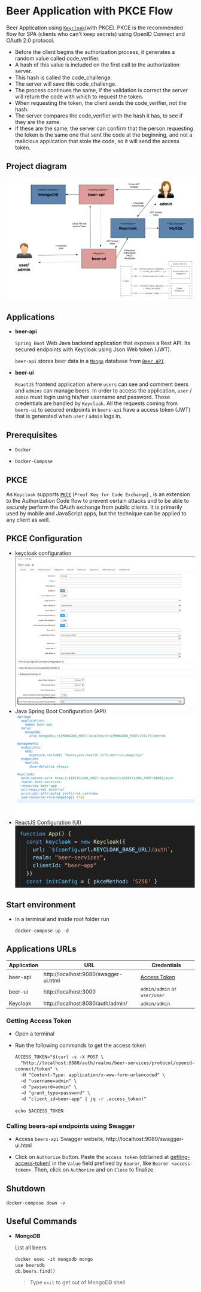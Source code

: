 # Beer Application with PKCE Flow

Beer Application using [`Keycloak`](https://www.keycloak.org/)(with PKCE). 
PKCE is the recommended flow for SPA (clients who can't keep secrets) using OpenID Connect and OAuth 2.0 protocol.

- Before the client begins the authorization process, it generates a random value called code_verifier.
- A hash of this value is included on the first call to the authorization server. 
- This hash is called the code_challenge.
- The server will save this code_challenge.
- The process continues the same, if the validation is correct the server will return the code with which to request the token.
- When requesting the token, the client sends the code_verifier, not the hash.
- The server compares the code_verifier with the hash it has, to see if they are the same.
- If these are the same, the server can confirm that the person requesting the token is the same one that sent the code at the beginning, and not a malicious application that stole the code, so it will send the access token.

## Project diagram

![project-diagram](images/project-diagram.png)

## Applications

- **beer-api**

  `Spring Boot` Web Java backend application that exposes a Rest API. Its secured endpoints with Keycloak using Json Web token (JWT).
  
  `beer-api` stores beer data in a [`Mongo`](https://www.mongodb.com/) database from [`Beer API`](https://api.punkapi.com/v2/beers).


- **beer-ui**

  `ReactJS` frontend application where `users` can see and comment beers and `admins` can manage beers. In order to access the application, `user` / `admin` must login using his/her username and password. Those credentials are handled by `Keycloak`. All the requests coming from `beers-ui` to secured endpoints in `beers-api` have a access token (JWT) that is generated when `user` / `admin` logs in.

## Prerequisites

- `Docker`

- `Docker-Compose`

## PKCE

As `Keycloak` supports [`PKCE`](https://oauth.net/2/pkce/) (`Proof Key for Code Exchange`) , is an extension to the Authorization Code flow to prevent certain attacks and to be able to securely perform the OAuth exchange from public clients. It is primarily used by mobile and JavaScript apps, but the technique can be applied to any client as well.

## PKCE Configuration
- keycloak configuration
![pcke-keycloak-diagram](images/pkce-keycloak.png)
- Java Spring Boot Configuration (API)
![project-api-diagram](images/pkce-api.png)
- ReactJS Configuration (UI)
![project-react-diagram](images/pkce-react.png)



## Start environment

- In a terminal and inside root folder run
  ```
  docker-compose up -d
  ```

## Applications URLs

| Application | URL                                   | Credentials                  |
| ----------- | ------------------------------------- | ---------------------------- |
| beer-api    | http://localhost:9080/swagger-ui.html | [Access Token](#getting-access-token) |
| beer-ui     | http://localhost:3000                 | `admin/admin` or `user/user` |
| Keycloak    | http://localhost:8080/auth/admin/     | `admin/admin`                |


### Getting Access Token

- Open a terminal

- Run the following commands to get the access token
  ```
  ACCESS_TOKEN="$(curl -s -X POST \
    "http://localhost:8080/auth/realms/beer-services/protocol/openid-connect/token" \
    -H "Content-Type: application/x-www-form-urlencoded" \
    -d "username=admin" \
    -d "password=admin" \
    -d "grant_type=password" \
    -d "client_id=beer-app" | jq -r .access_token)"

  echo $ACCESS_TOKEN
  ```


### Calling beers-api endpoints using Swagger

- Access `beers-api` Swagger website, http://localhost:9080/swagger-ui.html

- Click on `Authorize` button. Paste the `access token` (obtained at [getting-access-token](#getting-access-token)) in the `Value` field prefixed by `Bearer`, like `Bearer <access-token>`. Then, click on `Authorize` and on `Close` to finalize.


## Shutdown

  ```
  docker-compose down -v
  ```

## Useful Commands

- **MongoDB**

  List all beers
  ```
  docker exec -it mongodb mongo
  use beersdb
  db.beers.find()
  ```
  > Type `exit` to get out of MongoDB shell
